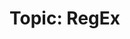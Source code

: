 # Topic: RegEx

[10]: ../solutions/10.regular-expression-matching.md
[44]: ../solutions/44.wildcard-matching.md
[65]: ../solutions/65.valid-number.md
